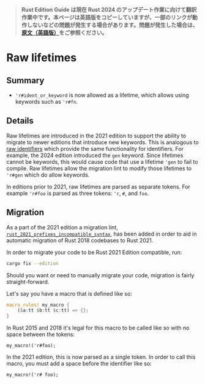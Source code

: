 > **Rust Edition Guide は現在 Rust 2024 のアップデート作業に向けて翻訳作業中です。本ページは英語版をコピーしていますが、一部のリンクが動作しないなどの問題が発生する場合があります。問題が発生した場合は、[原文（英語版）](https://doc.rust-lang.org/edition-guide/introduction.html)をご参照ください。**

# Raw lifetimes

## Summary

- `'r#ident_or_keyword` is now allowed as a lifetime, which allows using keywords such as `'r#fn`.

## Details

Raw lifetimes are introduced in the 2021 edition to support the ability to migrate to newer editions that introduce new keywords. This is analogous to [raw identifiers] which provide the same functionality for identifiers. For example, the 2024 edition introduced the `gen` keyword. Since lifetimes cannot be keywords, this would cause code that use a lifetime `'gen` to fail to compile. Raw lifetimes allow the migration lint to modify those lifetimes to `'r#gen` which do allow keywords.

In editions prior to 2021, raw lifetimes are parsed as separate tokens. For example `'r#foo` is parsed as three tokens: `'r`, `#`, and `foo`.

[raw identifiers]: ../../reference/identifiers.html#raw-identifiers

## Migration

As a part of the 2021 edition a migration lint, [`rust_2021_prefixes_incompatible_syntax`], has been added in order to aid in automatic migration of Rust 2018 codebases to Rust 2021.

In order to migrate your code to be Rust 2021 Edition compatible, run:

```sh
cargo fix --edition
```

Should you want or need to manually migrate your code, migration is fairly straight-forward.

Let's say you have a macro that is defined like so:

```rust
macro_rules! my_macro {
    ($a:tt $b:tt $c:tt) => {};
}
```

In Rust 2015 and 2018 it's legal for this macro to be called like so with no space between the tokens:

```rust,ignore
my_macro!('r#foo);
```

In the 2021 edition, this is now parsed as a single token. In order to call this macro, you must add a space before the identifier like so:

```rust,ignore
my_macro!('r# foo);
```

[`rust_2021_prefixes_incompatible_syntax`]: ../../rustc/lints/listing/allowed-by-default.html#rust-2021-prefixes-incompatible-syntax
